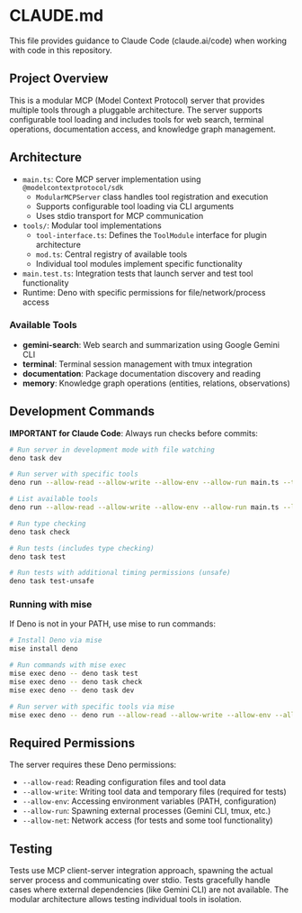 # CLAUDE.md

This file provides guidance to Claude Code (claude.ai/code) when working with
code in this repository.

## Project Overview

This is a modular MCP (Model Context Protocol) server that provides multiple
tools through a pluggable architecture. The server supports configurable tool
loading and includes tools for web search, terminal operations, documentation
access, and knowledge graph management.

## Architecture

- `main.ts`: Core MCP server implementation using `@modelcontextprotocol/sdk`
  - `ModularMCPServer` class handles tool registration and execution
  - Supports configurable tool loading via CLI arguments
  - Uses stdio transport for MCP communication
- `tools/`: Modular tool implementations
  - `tool-interface.ts`: Defines the `ToolModule` interface for plugin architecture
  - `mod.ts`: Central registry of available tools
  - Individual tool modules implement specific functionality
- `main.test.ts`: Integration tests that launch server and test tool functionality
- Runtime: Deno with specific permissions for file/network/process access

### Available Tools

- **gemini-search**: Web search and summarization using Google Gemini CLI
- **terminal**: Terminal session management with tmux integration
- **documentation**: Package documentation discovery and reading
- **memory**: Knowledge graph operations (entities, relations, observations)

## Development Commands

**IMPORTANT for Claude Code**: Always run checks before commits:

```bash
# Run server in development mode with file watching
deno task dev

# Run server with specific tools
deno run --allow-read --allow-write --allow-env --allow-run main.ts --tools gemini-search,terminal

# List available tools
deno run --allow-read --allow-write --allow-env --allow-run main.ts --list

# Run type checking
deno task check

# Run tests (includes type checking)
deno task test

# Run tests with additional timing permissions (unsafe)
deno task test-unsafe
```

### Running with mise

If Deno is not in your PATH, use mise to run commands:

```bash
# Install Deno via mise
mise install deno

# Run commands with mise exec
mise exec deno -- deno task test
mise exec deno -- deno task check
mise exec deno -- deno task dev

# Run server with specific tools via mise
mise exec deno -- deno run --allow-read --allow-write --allow-env --allow-run main.ts --tools gemini-search
```

## Required Permissions

The server requires these Deno permissions:

- `--allow-read`: Reading configuration files and tool data
- `--allow-write`: Writing tool data and temporary files (required for tests)
- `--allow-env`: Accessing environment variables (PATH, configuration)
- `--allow-run`: Spawning external processes (Gemini CLI, tmux, etc.)
- `--allow-net`: Network access (for tests and some tool functionality)

## Testing

Tests use MCP client-server integration approach, spawning the actual server
process and communicating over stdio. Tests gracefully handle cases where
external dependencies (like Gemini CLI) are not available. The modular
architecture allows testing individual tools in isolation.

